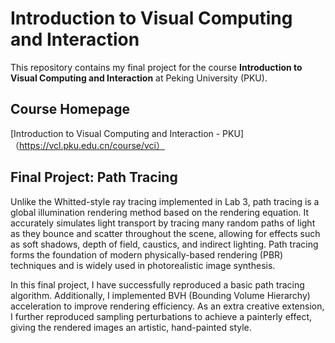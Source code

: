 # Introduction to Visual Computing and Interaction

This repository contains my final project for the course **Introduction to Visual Computing and Interaction** at Peking University (PKU).

## Course Homepage

[Introduction to Visual Computing and Interaction - PKU] （https://vcl.pku.edu.cn/course/vci）

## Final Project: Path Tracing

Unlike the Whitted-style ray tracing implemented in Lab 3, path tracing is a global illumination rendering method based on the rendering equation. It accurately simulates light transport by tracing many random paths of light as they bounce and scatter throughout the scene, allowing for effects such as soft shadows, depth of field, caustics, and indirect lighting. Path tracing forms the foundation of modern physically-based rendering (PBR) techniques and is widely used in photorealistic image synthesis.

In this final project, I have successfully reproduced a basic path tracing algorithm. Additionally, I implemented BVH (Bounding Volume Hierarchy) acceleration to improve rendering efficiency. As an extra creative extension, I further reproduced sampling perturbations to achieve a painterly effect, giving the rendered images an artistic, hand-painted style.
